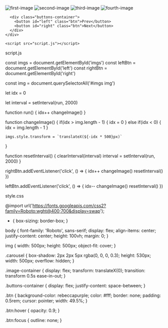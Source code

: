 <!DOCTYPE html>
<html lang="en">
  <head>
    <meta charset="UTF-8" />
    <meta name="viewport" content="width=device-width, initial-scale=1.0" />
    <link rel="stylesheet" href="style.css" />
    <title>Image Carousel</title>
  </head>
  <body>
    <div class="carousel">
      <div class="image-container" id="imgs">
        <img src="https://images.unsplash.com/photo-1599394022918-6c2776530abb?ixlib=rb-1.2.1&ixid=eyJhcHBfaWQiOjEyMDd9&auto=format&fit=crop&w=1458&q=80"
       alt="first-image"
       />
    <img
       src="https://images.unsplash.com/photo-1593642632559-0c6d3fc62b89?ixlib=rb-1.2.1&ixid=eyJhcHBfaWQiOjEyMDd9&auto=format&fit=crop&w=1500&q=80"
       alt="second-image"
       />
    <img
       src="https://images.unsplash.com/photo-1599423300746-b62533397364?ixlib=rb-1.2.1&ixid=eyJhcHBfaWQiOjEyMDd9&auto=format&fit=crop&w=1500&q=80"
       alt="third-image"
       />
    <img
       src="https://images.unsplash.com/photo-1599561046251-bfb9465b4c44?ixlib=rb-1.2.1&ixid=eyJhcHBfaWQiOjEyMDd9&auto=format&fit=crop&w=1492&q=80"
       alt="fourth-image"
       />
      </div>

      <div class="buttons-container">
        <button id="left" class="btn">Prev</button>
        <button id="right" class="btn">Next</button>
      </div>
    </div>

    <script src="script.js"></script>
  </body>
</html>

script.js

const imgs = document.getElementById('imgs')
const leftBtn = document.getElementById('left')
const rightBtn = document.getElementById('right')

const img = document.querySelectorAll('#imgs img')

let idx = 0

let interval = setInterval(run, 2000)

function run() {
    idx++
    changeImage()
}

function changeImage() {
    if(idx > img.length - 1) {
        idx = 0
    } else if(idx < 0) {
        idx = img.length - 1
    }

    imgs.style.transform = `translateX(${-idx * 500}px)`
}

function resetInterval() {
    clearInterval(interval)
    interval = setInterval(run, 2000)
}

rightBtn.addEventListener('click', () => {
    idx++
    changeImage()
    resetInterval()
})

leftBtn.addEventListener('click', () => {
    idx--
    changeImage()
    resetInterval()
})



style.css

@import url('https://fonts.googleapis.com/css2?family=Roboto:wght@400;700&display=swap');

* {
  box-sizing: border-box;
}

body {
  font-family: 'Roboto', sans-serif;
  display: flex;
  align-items: center;
  justify-content: center;
  height: 100vh;
  margin: 0;
}

img {
  width: 500px;
  height: 500px;
  object-fit: cover;
}

.carousel {
  box-shadow: 2px 2px 5px rgba(0, 0, 0, 0.3);
  height: 530px;
  width: 500px;
  overflow: hidden;
}

.image-container {
  display: flex;
  transform: translateX(0);
  transition: transform 0.5s ease-in-out;
}

.buttons-container {
  display: flex;
  justify-content: space-between;
}

.btn {
  background-color: rebeccapurple;
  color: #fff;
  border: none;
  padding: 0.5rem;
  cursor: pointer;
  width: 49.5%;
}

.btn:hover {
  opacity: 0.9;
}

.btn:focus {
  outline: none;
}






